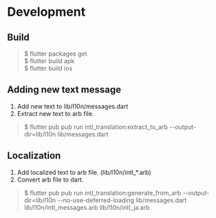 # Development

## Build

> $ flutter packages get<br/>
> $ flutter build apk<br/>
> $ flutter build ios<br/>


## Adding new text message

1. Add new text to lib/l10n/messages.dart
2. Extract new text to arb file.
> $ flutter pub pub run intl_translation:extract_to_arb --output-dir=lib/l10n lib/messages.dart

## Localization

1. Add localized text to arb file.  (lib/l10n/intl_*.arb)
2. Convert arb file to dart.
> $ flutter pub pub run intl_translation:generate_from_arb --output-dir=lib/l10n --no-use-deferred-loading lib/messages.dart lib/l10n/intl_messages.arb lib/l10n/intl_ja.arb


